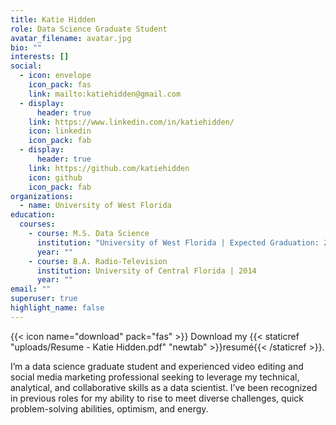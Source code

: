 ```yaml
---
title: Katie Hidden
role: Data Science Graduate Student
avatar_filename: avatar.jpg
bio: ""
interests: []
social:
  - icon: envelope
    icon_pack: fas
    link: mailto:katiehidden@gmail.com
  - display:
      header: true
    link: https://www.linkedin.com/in/katiehidden/
    icon: linkedin
    icon_pack: fab
  - display:
      header: true
    link: https://github.com/katiehidden
    icon: github
    icon_pack: fab
organizations:
  - name: University of West Florida
education:
  courses:
    - course: M.S. Data Science
      institution: "University of West Florida | Expected Graduation: 2022"
      year: ""
    - course: B.A. Radio-Television
      institution: University of Central Florida | 2014
      year: ""
email: ""
superuser: true
highlight_name: false
---
```

{{< icon name="download" pack="fas" >}} Download my {{< staticref "uploads/Resume - Katie Hidden.pdf" "newtab" >}}resumé{{< /staticref >}}.

I’m a data science graduate student and experienced video editing and social media marketing professional seeking to leverage my technical, analytical, and collaborative skills as a data scientist. I’ve been recognized in previous roles for my ability to rise to meet diverse challenges, quick problem-solving abilities, optimism, and energy.